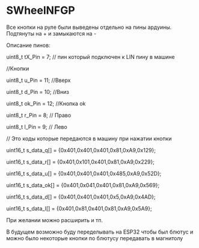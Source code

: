 # SWheelNFGP

Все кнопки на руле были выведены отдельно на пины ардуины. Подтянуты на + и замыкаются на -

Описание пинов:

uint8_t tX_Pin = 7; // пин который подключен к LIN пину в машине

//Кнопки

uint8_t u_Pin = 11;  //Вверх

uint8_t d_Pin = 10;  //Вниз

uint8_t ok_Pin = 12; //Кнопка ok


uint8_t r_Pin = 8; // Право

uint8_t l_Pin = 9; // Лево


// Это коды которые передаются в машину при нажатии кнопки

uint16_t s_data_q[] = {0x401,0x401,0x401,0x81,0xA9,0x129};

uint16_t s_data_r[] = {0x401,0x101,0x401,0x81,0xA9,0x229};

uint16_t s_data_u[] = {0x401,0x401,0x401,0x485,0xA9,0x52D};

uint16_t s_data_ok[] = {0x401,0x041,0x401,0x81,0xA9,0x569};

uint16_t s_data_d[] = {0x401,0x401,0x401,0x5,0xA9,0x4AD};

uint16_t s_data_l[] = {0x401,0x81,0x401,0x81,0xA9,0x5A9};


При желании можно расширить и тп.


В будущем возможно буду переделывать на ESP32 чтобы был блютус и можно было некоторые кнопки по блютусу передавать в магнитолу
